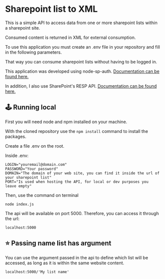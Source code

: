 # Sharepoint list to XML

This is a simple API to access data from one or more sharepoint lists within a sharepoint site.

Consumed content is returned in XML for external consumption.

To use this application you must create an .env file in your repository and fill in the following parameters.

That way you can consume sharepoint lists without having to be logged in.

This application was developed using node-sp-auth.
[Documentation can be found here.](https://github.com/s-KaiNet/node-sp-auth)

In addition, I also use SharePoint's RESP API.
[Documentation can be found here.](https://learn.microsoft.com/en-us/sharepoint/dev/sp-add-ins/get-to-know-the-sharepoint-rest-service?tabs=csom)

## :joystick: Running local

First you will need node and npm installed on your machine.

With the cloned repository use the `npm install` command to install the packages.

Create a file .env on the root.

Inside .env:

```
LOGIN="youremail@domain.com"
PASSWORD="Your password"
DOMAIN="The domain of your web site, you can find it inside the url of your sharepoint list"
PORT="Is used when hosting the API, for local or dev purposes you leave empty"
```

Then, use the command on terminal

```
node index.js
```

The api will be available on port 5000. Therefore, you can access it through the url:

```
localhost:5000
```

## :star: Passing name list has argument

You can use the argument passed in the api to define which list will be accessed, as long as it is within the same website content.

```
localhost:5000/'My list name'
```
